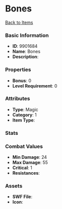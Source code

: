 # Bones



[Back to Items](../items.md)

### Basic Information

- **ID**: 9901684
- **Name**: Bones
- **Description**: 

### Properties

- **Bonus**: 0
- **Level Requirement**: 0

### Attributes

- **Type**: Magic
- **Category**: 1
- **Item Type**: 

### Stats


### Combat Values

- **Min Damage**: 24
- **Max Damage**: 55
- **Critical**: 1
- **Resistances**: 

### Assets

- **SWF File**: 
- **Icon**: 

